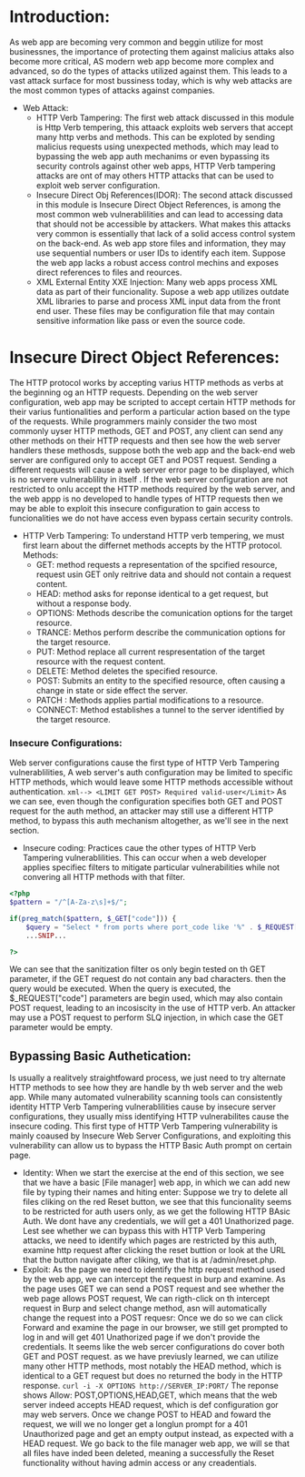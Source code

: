 # Introduction:
As web app are becoming very common and beggin utilize for most businessnes, the importance of protecting them against malicius attaks also become more critical, AS modern web app become more complex and
advanced, so do the types of attacks utilized against them. This leads to a vast attack surface for most bussiness today, which is why web attacks are the most common types of attacks against companies.
- Web Attack:
    - HTTP Verb Tampering:
    The first web attack discussed in this module is Http Verb tempering, this attaack exploits web servers that accept many http verbs and methods. This can be exploted by sending malicius requests using unexpected methods,
    which may lead to bypassing the web app auth mechanims or even bypassing its security controls against other web apps, HTTP Verb tampering attacks are ont of may others HTTP attacks that can be used to exploit
    web server configuration.
    - Insecure Direct Obj References(IDOR):
    The second attack discussed in this module is Insecure Direct Object References, is among the most common web vulnerablilities and can lead to accessing data that should not be accessible by attackers. What  makes this attacks very common
    is essentially that lack of a solid access control system on the back-end.
    As web app store files and information, they may use sequential numbers or user IDs to identify each item. Suppose the web app lacks a robust access control mechins and exposes direct references to files and reources.
    - XML External Entity XXE Injection:
    Many web apps process XML data as part of their funcionality. Supose a web app utilizes outdate XML libraries to parse and process XML input data from the front end user.
    These files may be configuration file that may contain sensitive information like pass or even the source code.

# Insecure Direct Object References:
The HTTP protocol works by accepting varius HTTP methods as verbs at the beginning og an HTTP requests. Depending on the web server configuration, web app may be scripted to accept certain HTTP methods for their varius funtionalities and perform a particular action based
on the type of the requests.
While programmers mainly consider the two most commonly uyser HTTP methods, GET and POST, any client can send any other methods on their HTTP requests and then see how the web server handlers these methosds, suppose both the web app and the back-end web server are
configured only to accept GET and POST request. Sending a different requests will cause a web server error page to be displayed, which is no servere vulnerablility in itself . If the web server configuration are not restricted to onlu accept the HTTP methods required by the web server, and the
web appp is no developed to handle types of HTTP requests then we may be able to exploit this insecure configuration to gain access to funcionalities we do not have access even bypass certain security controls.

- HTTP Verb Tampering:
To understand HTTP verb tempering, we must first learn about the differnet methods accepts by the HTTP protocol.
Methods:
    - GET: method requests a representation of the spcified resource, request usin GET only reitrive data and should not contain a request content.
    - HEAD: method asks for reponse identical to a get request, but without a response body.
    - OPTIONS: Methods describe the comunication options for the target resource.
    - TRANCE: Methos perform describe the communication options for the target resource.
    - PUT: Method replace all current respresentation of the target resource with the request content.
    - DELETE: Method deletes the specified resource.
    - POST: Submits an entity to the specified resource, often causing a change in state or side effect the server.
    - PATCH : Methods applies partial modifications to a resource.
    - CONNECT: Method establishes a tunnel to the server identified by the target resource.


### Insecure Configurations:
Web server configurations cause the first type of HTTP Verb Tampering vulnerablilities, A web server's auth configuration may be limited to specific HTTP methods, which would leave some HTTP methods accessible without authentication.
`xml--> <LIMIT GET POST> Required valid-user</Limit>`
As we can see, even though the configuration specifies both GET and POST request for the auth method, an attacker may still use a different HTTP method, to bypass this auth mechanism altogether, as we'll see in the next section.
- Insecure coding:
Practices caue the other types of HTTP Verb Tampering vulnerablilities. This can occur when a web developer applies specifiec filters to mitigate particular vulnerabilities while not convering all HTTP methods with that filter.
```php
<?php
$pattern = "/^[A-Za-z\s]+$/";

if(preg_match($pattern, $_GET["code"])) {
    $query = "Select * from ports where port_code like '%" . $_REQUEST["code"] . "%'";
    ...SNIP...

?>
```

We can see that the sanitization filter os only begin tested on th GET parameter, if the GET request do not contain any bad characters. then the query would be executed. When the query is executed, the $_REQUEST["code"] parameters are begin used, which may also contain POST request, leading to an incosiscity in the use of HTTP verb. An attacker may use a POST request to perform SLQ injection, in which case the GET parameter would be empty.

## Bypassing Basic Authetication:
Is usually a realitvely straightfoward process, we just need to try alternate HTTP methods to see how they are handle by th web server and the web app. While many automated vulnerability
scanning tools can consistently identity HTTP Verb Tampering vulnerablilities cause by insecure server configurations, they usually miss identifying HTTP vulnerabilites cause the insecure coding.
This first type of HTTP Verb Tampering vulnerability is mainly coaused by Insecure Web Server Configurations, and exploiting this vulnerability can allow us to bypass the HTTP Basic Auth prompt on certain page.
- Identity:
When we start the exercise at the end of this section, we see that we have a basic [File manager] web app, in which we can add new file by typing their names and hiting enter:
Suppose we try to delete all files cliking on the red Reset button, we see that this funcionality seems to be restricted for auth users only, as we get the following HTTP BAsic Auth.
We dont have any credentials, we will get a 401 Unathorized page.
Lest  see whether we can bypass this with HTTP Verb Tampering attacks, we need to identify which pages are restricted by this auth, examine http request after clicking the reset buttion or look at the URL that the button navigate after cliking, we that is at /admin/reset.php.
- Exploit:
As the page we need to identify the http request method used by the web app, we can intercept the request in burp and examine.
As the page uses GET we can send a POST request and see whether the web page allows POST request, We can rigth-click on th intercept request in Burp and select change method, asn will automatically  change the request into a POST requesr:
Once we do so we can click Forward and examine the page in our browser, we still get prompted to log in  and will get 401 Unathorized page if we don't provide the credentials.
It seems like the web sercer configurations do cover both GET and POST  request. as we have previusly learned, we can utilize many other HTTP methods, most notably the HEAD method, which is identical to a GET request but does no returned the body in the HTTP response.
`curl -i -X OPTIONS http://SERVER_IP:PORT/`
The reponse shows Allow: POST,OPTIONS,HEAD,GET, which means that the web server indeed accepts HEAD request, which is def configuration gor may web servers.
Once we change POST to HEAD and foward the request, we will we no longer get a longlun prompt for a 401 Unauthorized page and get an empty  output instead, as expected with a HEAD request.  We go back to the file manager web app, we will se that all files have inded been deleted, meaning a successfully the Reset functionality without having admin access or any creadentials.

